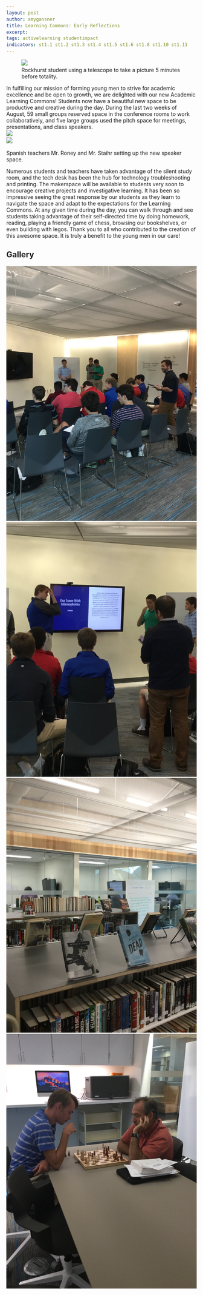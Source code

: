 ```yaml
---
layout: post
author: amygansner
title: Learning Commons: Early Reflections
excerpt: 
tags: activelearning studentimpact
indicators: st1.1 st1.2 st1.3 st1.4 st1.5 st1.6 st1.8 st1.10 st1.11 
---
```

<div class="flex-wrapper">
  <figure>
    <img src="{{ site.baseurl }}/img/LC-5.jpeg.jpg">
    <figcaption>Rockhurst student using a telescope to take a picture 5 minutes before totality.</figcaption>
  </figure>
</div>
In fulfilling our mission of forming young men to strive for academic excellence and be open to growth, we are delighted with our new Academic Learning Commons! Students now have a beautiful new space to be productive and creative during the day. During the last two weeks of August, 59 small groups reserved space in the conference rooms to work collaboratively, and five large groups used the pitch space for meetings, presentations, and class speakers. 
<div class="flex-wrapper">
  <div class="x1"><img src="{{ site.baseurl }}/img/LC-6.jpeg"></div>
  <div class="x1"><img src="{{ site.baseurl }}/img/LC-7.jpeg"></div>
</div>
<p class="caption">Spanish teachers Mr. Roney and Mr. Staihr setting up the new speaker space.</p>
Numerous students and teachers have taken advantage of the silent study room, and the tech desk has been the hub for technology troubleshooting and printing.  The makerspace will be available to students very soon to encourage creative projects and investigative learning. It has been so impressive seeing the great response by our students as they learn to navigate the space and adapt to the expectations for the Learning Commons. At any given time during the day, you can walk through and see students taking advantage of their self-directed time by doing homework, reading, playing a friendly game of chess, browsing our bookshelves, or even building with legos. Thank you to all who contributed to the creation of this awesome space. It is truly a benefit to the young men in our care!

## Gallery

<div class="row">
  <div class="col-xs-3"><a class="image-popup-vertical-fit" href="/img/LC-1.jpeg" title=""><img src="/img/LC-1.jpeg" alt=""></a></div>
  <div class="col-xs-3"><a class="image-popup-vertical-fit" href="/img/LC-1.jpeg" title=""><img src="/img/LC-2.jpeg" alt=""></a></div>
  <div class="col-xs-3"><a class="image-popup-vertical-fit" href="/img/LC-1.jpeg" title=""><img src="/img/LC-3.jpeg" alt=""></a></div>
  <div class="col-xs-3"><a class="image-popup-vertical-fit" href="/img/LC-1.jpeg" title=""><img src="/img/LC-4.jpeg" alt=""></a></div>
</div>
<p>&nbsp;</p>

